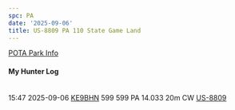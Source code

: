 ```yaml
---
spc: PA
date: '2025-09-06'
title: US-8809 PA 110 State Game Land
---
```


[POTA Park Info](https://pota.app/#/park/US-8809)

#### My Hunter Log
<BR>15:47	2025-09-06	[KE9BHN](https://qrz.com/db/KE9BHN)	599	599	PA	14.033	20m	CW	[US-8809](https://pota.app/#/park/US-8809)